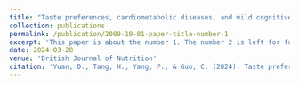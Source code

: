 ```yaml
---
title: "Taste preferences, cardiometabolic diseases, and mild cognitive impairment: A prospective cohort analysis of Chinese older adults"
collection: publications
permalink: /publication/2009-10-01-paper-title-number-1
excerpt: 'This paper is about the number 1. The number 2 is left for future work.'
date: 2024-03-28
venue: 'British Journal of Nutrition'
citation: 'Yuan, D., Tang, H., Yang, P., & Guo, C. (2024). Taste preferences, cardiometabolic diseases, and mild cognitive impairment: A prospective cohort analysis of Chinese older adults.British Journal of Nutrition. 6, 1064–1073.'
---
```


